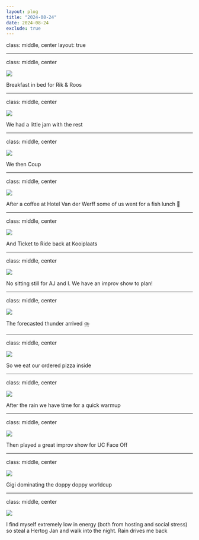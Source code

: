 ```yaml
---
layout: plog
title: "2024-08-24"
date: 2024-08-24
exclude: true
---
```


class: middle, center
layout: true

---

class: middle, center

<img class="plog-picture" src="{{ site.baseurl }}/img/plog/2024-08-24/01.jpg" />

Breakfast in bed for Rik & Roos

---

class: middle, center

<img class="plog-picture" src="{{ site.baseurl }}/img/plog/2024-08-24/02.jpg" />

We had a little jam with the rest

---

class: middle, center

<img class="plog-picture" src="{{ site.baseurl }}/img/plog/2024-08-24/03.jpg" />

We then Coup

---

class: middle, center

<img class="plog-picture" src="{{ site.baseurl }}/img/plog/2024-08-24/04.jpg" />

After a coffee at Hotel Van der Werff some of us went for a fish lunch 🐠

---

class: middle, center

<img class="plog-picture" src="{{ site.baseurl }}/img/plog/2024-08-24/05.jpg" />

And Ticket to Ride back at Kooiplaats

---

class: middle, center

<img class="plog-picture" src="{{ site.baseurl }}/img/plog/2024-08-24/06.jpg" />

No sitting still for AJ and I. We have an improv show to plan!

---

class: middle, center

<img class="plog-picture" src="{{ site.baseurl }}/img/plog/2024-08-24/07.jpg" />

The forecasted thunder arrived ⛈️

---

class: middle, center

<img class="plog-picture" src="{{ site.baseurl }}/img/plog/2024-08-24/08.jpg" />

So we eat our ordered pizza inside

---

class: middle, center

<img class="plog-picture" src="{{ site.baseurl }}/img/plog/2024-08-24/09.jpg" />

After the rain we have time for a quick warmup

---

class: middle, center

<img class="plog-picture" src="{{ site.baseurl }}/img/plog/2024-08-24/10.gif" />

Then played a great improv show for UC Face Off

---

class: middle, center

<img class="plog-picture" src="{{ site.baseurl }}/img/plog/2024-08-24/11.jpg" />

Gigi dominating the doppy doppy worldcup 

---

class: middle, center

<img class="plog-picture" src="{{ site.baseurl }}/img/plog/2024-08-24/12.jpg" />

I find myself extremely low in energy (both from hosting and social stress) so steal a Hertog Jan and walk into the night. Rain drives me back 

